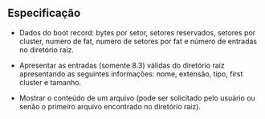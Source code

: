 ## Especificação

* Dados do boot record: bytes por setor, setores reservados, setores por cluster, numero de fat, numero de setores por fat e número de entradas no diretório raiz.

* Apresentar as entradas (somente 8.3) válidas do diretório raiz apresentando as seguintes informações: nome, extensão, tipo, first cluster e tamanho.

* Mostrar o conteúdo de um arquivo (pode ser solicitado pelo usuário ou senão o primeiro arquivo encontrado no diretório raiz).
